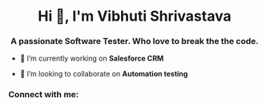 <h1 align="center">Hi 👋, I'm Vibhuti Shrivastava</h1>
<h3 align="center">A passionate Software Tester. Who love to break the the code.</h3>

- 🔭 I’m currently working on **Salesforce CRM**

- 👯 I’m looking to collaborate on **Automation testing**

<h3 align="left">Connect with me:</h3>
<p align="left">
</p>

